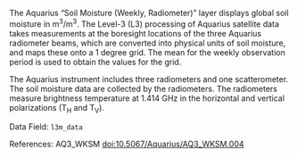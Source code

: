The Aquarius “Soil Moisture (Weekly, Radiometer)” layer displays global soil moisture in m<sup>3</sup>/m<sup>3</sup>. The Level-3 (L3) processing of Aquarius satellite data takes measurements at the boresight locations of the three Aquarius radiometer beams, which are converted into physical units of soil moisture, and maps these onto a 1 degree grid. The mean for the weekly observation period is used to obtain the values for the grid.

The Aquarius instrument includes three radiometers and one scatterometer. The soil moisture data are collected by the radiometers. The radiometers measure brightness temperature at 1.414 GHz in the horizontal and vertical polarizations (T<sub>H</sub> and T<sub>V</sub>).

Data Field: `l3m_data`

References: AQ3_WKSM [doi:10.5067/Aquarius/AQ3_WKSM.004](https://doi.org/10.5067/Aquarius/AQ3_WKSM.004)


